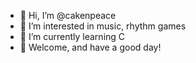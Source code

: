- 👋 Hi, I’m @cakenpeace
- 👀 I’m interested in music, rhythm games
- 🌱 I’m currently learning C
- 💚 Welcome, and have a good day!

<!---
cakenpeace/cakenpeace is a ✨ special ✨ repository because its `README.md` (this file) appears on your GitHub profile.
You can click the Preview link to take a look at your changes.
--->
